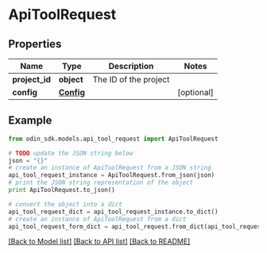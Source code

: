 # ApiToolRequest


## Properties

Name | Type | Description | Notes
------------ | ------------- | ------------- | -------------
**project_id** | **object** | The ID of the project | 
**config** | [**Config**](Config.md) |  | [optional] 

## Example

```python
from odin_sdk.models.api_tool_request import ApiToolRequest

# TODO update the JSON string below
json = "{}"
# create an instance of ApiToolRequest from a JSON string
api_tool_request_instance = ApiToolRequest.from_json(json)
# print the JSON string representation of the object
print ApiToolRequest.to_json()

# convert the object into a dict
api_tool_request_dict = api_tool_request_instance.to_dict()
# create an instance of ApiToolRequest from a dict
api_tool_request_form_dict = api_tool_request.from_dict(api_tool_request_dict)
```
[[Back to Model list]](../README.md#documentation-for-models) [[Back to API list]](../README.md#documentation-for-api-endpoints) [[Back to README]](../README.md)


